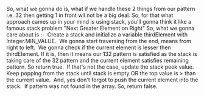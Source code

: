 So, what we gonna do is, what if we handle these 2 things from our pattern i.e. 32 then getting 1 in front wll not be a big deal. So, for that what approach cames up in your mind is using stack, you'll gonna think it like a famous stack problem "Next Greater Element on Right" So, what we gonna care about is :-
​
Create a stack and initialize a variable thirdElement with Integer.MIN_VALUE.
​
We gonna start traversing from the end, means from right to left.
​
We gonna check if the current element is lesser then thirdElement. If it is, then it means our 132 pattern is satisfied as the stack is taking care of the 32 pattern and the current element satisfies remaining pattern. So return true.
​
If that's not the case, update the stack peek value. Keep popping from the stack until stack is empty OR the top value is > than the current value.
​
And, yes don't forgot to push the current element into the stack.
​
If pattern was not found in the array. So, return false.